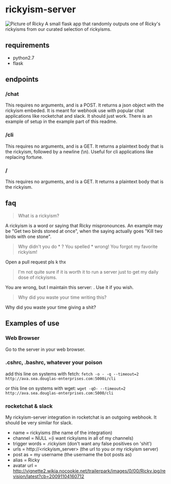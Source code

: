 # rickyism-server
![Picture of Ricky](http://vignette2.wikia.nocookie.net/trailerpark/images/0/00/Ricky.jpg/revision/latest?cb=20091104160712)
A small flask app that randomly outputs one of Ricky's rickyisms from our curated selection of rickyisms.

## requirements
* python2.7 
* flask

## endpoints

### /chat
This requires no arguments, and is a POST. It returns a json object with the rickyism embeded. It is meant for webhook use with popular chat applications like rocketchat and slack. It should just work. There is an example of setup in the example part of this readme.


### /cli
This requires no arguments, and is a GET. It returns a plaintext body that is the rickyism, followed by a newline (\n). Useful for cli applications like replacing fortune.

### /
This requires no arguments, and is a GET. It returns a plaintext body that is the rickyism.

## faq
> What is a rickyism?

A rickyism is a word or saying that Ricky mispronounces. An example may be "Get two birds stoned at once", when the saying actually goes "Kill two birds with one stone".

> Why didn't you do * ? 
> You spelled * wrong! 
> You forgot my favorite rickyism!

Open a pull request pls k thx

> I'm not quite sure if it is worth it to run a server just to get my daily dose of rickyisms.

You are wrong, but I maintain this server:  . Use it if you wish.

> Why did you waste your time writing this?

Why did you waste your time giving a shit? 

## Examples of use

### Web Browser
Go to the server in your web browser.

### .cshrc, .bashrc, whatever your poison
add this line on systems with fetch:
`fetch -o - -q --timeout=2 http://ava.sea.douglas-enterprises.com:5000i/cli`

or this line on systems with wget:
`wget -qO- --timeout=2 http://ava.sea.douglas-enterprises.com:5000/cli`

### rocketchat & slack
My rickyism-server integration in rocketchat is an outgoing webhook. It should be very similar for slack.

* name = rickyisms (the name of the integration)
* channel = NULL =(i want rickyisms in all of my channels)
* trigger words = .rickyism (don't want any false positives on 'shit')
* urls = http://<rickyism_server> (the url to you or my rickyism server)
* post as = my username (the username the bot posts as)
* alias  = Ricky 
* avatar url = http://vignette2.wikia.nocookie.net/trailerpark/images/0/00/Ricky.jpg/revision/latest?cb=20091104160712


